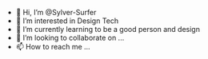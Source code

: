 - 👋 Hi, I’m @Sylver-Surfer
- 👀 I’m interested in Design Tech
- 🌱 I’m currently learning to be a good person and design
- 💞️ I’m looking to collaborate on ...
- 📫 How to reach me ...

<!---
Sylver-Surfer/Sylver-Surfer is a ✨ special ✨ repository because its `README.md` (this file) appears on your GitHub profile.
You can click the Preview link to take a look at your changes.
--->

